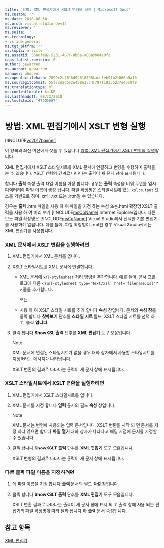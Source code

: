 ```yaml
---
title: '방법: XML 편집기에서 XSLT 변형을 실행 | Microsoft Docs'
ms.custom: ''
ms.date: 2018-06-30
ms.prod: visual-studio-dev14
ms.reviewer: ''
ms.suite: ''
ms.technology:
- vs-ide-general
ms.tgt_pltfrm: ''
ms.topic: article
ms.assetid: 56a0fe82-5231-487d-8b6e-a08a9b04e0fc
caps.latest.revision: 6
author: gewarren
ms.author: gewarren
manager: ghogen
ms.openlocfilehash: 7899c2c7816d926185958acc1eb9fb2e066a9a16
ms.sourcegitcommit: 55f7ce2d5d2e458e35c45787f1935b237ee5c9f8
ms.translationtype: MT
ms.contentlocale: ko-KR
ms.lasthandoff: 08/22/2018
ms.locfileid: "47555897"
---
```

# <a name="how-to-execute-an-xslt-transformation-from-the-xml-editor"></a>방법: XML 편집기에서 XSLT 변형 실행
[!INCLUDE[vs2017banner](../includes/vs2017banner.md)]

이 항목의 최신 버전에서 찾을 수 있습니다 [방법: XML 편집기에서 XSLT 변형을 실행](https://docs.microsoft.com/visualstudio/xml-tools/how-to-execute-an-xslt-transformation-from-the-xml-editor)합니다.  
  
  
XML 편집기에서 XSLT 스타일시트를 XML 문서에 연결하고 변형을 수행하며 출력을 볼 수 있습니다. XSLT 변형의 결과로 나타나는 출력이 새 문서 창에 표시됩니다.  
  
 합니다 **출력** 속성 출력 파일 이름을 지정 합니다. 경우는 **출력** 속성을 비워 두면를 임시 디렉터리에 파일 이름이 생성 됩니다. 파일 확장명은 스타일시트에 있는 `xsl:output` 요소를 기반으로 하며 .xml, .txt 또는 .htm일 수 있습니다.  
  
 경우는 **출력** .htm 파일을 사용 하 여 파일을 지정 하는 속성 또는.html 확장명 XSLT 출력을 사용 하 여 미리 보기 [!INCLUDE[msCoName](../includes/msconame-md.md)] Internet Explorer입니다. 다른 모든 파일 확장명은 [!INCLUDE[msCoName](../includes/msconame-md.md)] Visual Studio에서 선택한 기본 편집기를 사용하여 열립니다. 예를 들어, 파일 확장명이 .xml인 경우 Visual Studio에서는 XML 편집기를 사용합니다.  
  
### <a name="to-execute-an-xslt-transformation-from-an-xml-document"></a>XML 문서에서 XSLT 변환을 실행하려면  
  
1.  XML 편집기에서 XML 문서를 엽니다.  
  
2.  XSLT 스타일시트를 XML 문서에 연결합니다.  
  
    -   XML 문서에 `xml-stylesheet` 처리 명령을 추가합니다. 예를 들어, 문서 프롤로그에 다음 `<?xml-stylesheet type='text/xsl' href='filename.xsl'?>` 줄을 추가합니다.  
  
         또는  
  
    -   사용 하 여 XSLT 스타일 시트를 추가 합니다 **속성** 창입니다. 문서의 **속성 창**를 클릭 합니다 **찾아보기** 단추를 **스타일 시트** 필드, XSLT 스타일 시트를 선택 하 고, 클릭 **엽니다**.  
  
3.  클릭 합니다 **ShowXSL 출력** 단추를 **XML 편집기** 도구 모음입니다.  
  
    > [!NOTE]
    >  XML 문서에 연결된 스타일시트가 없을 경우 대화 상자에서 사용할 스타일시트를 지정하라는 메시지가 나타납니다.  
    >   
    >  XSLT 변환의 결과로 나타나는 출력이 새 문서 창에 표시됩니다.  
  
### <a name="to-execute-an-xslt-transformation-from-an-xslt-style-sheet"></a>XSLT 스타일시트에서 XSLT 변환을 실행하려면  
  
1.  XML 편집기에서 XSLT 스타일시트를 엽니다.  
  
2.  XML 문서를 지정 합니다 **입력** 문서의 필드 **속성** 창입니다.  
  
    > [!NOTE]
    >  XML 문서는 변형에 사용되는 입력 문서입니다. XSLT 변환을 시작 되 면 문서를 지정 하지 않으면 합니다 **파일 열기** 대화 상자가 나타나고 해당 시점에 문서를 지정할 수 있습니다.  
  
3.  클릭 합니다 **ShowXSLT 출력** 단추를 **XML 편집기** 도구 모음입니다.  
  
     XSLT 변형의 결과로 나타나는 출력이 새 문서 창에 표시됩니다.  
  
### <a name="to-provide-a-different-output-file-name"></a>다른 출력 파일 이름을 지정하려면  
  
1.  에 파일 이름을 지정 합니다 **출력** 문서의 필드 **속성** 창입니다.  
  
2.  클릭 합니다 **ShowXSLT 출력** 단추를 **XML 편집기** 도구 모음입니다.  
  
     XSLT 변환 결과로 나타나는 출력이 새 문서 창에 표시 되 고 출력 창에 사용 되는 편집기의 파일 확장명에 따라 달라 집니다 하 **출력** 문서 속성입니다.  
  
## <a name="see-also"></a>참고 항목  
 [XML 편집기](../xml-tools/xml-editor.md)




